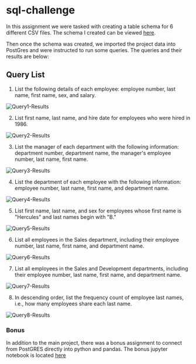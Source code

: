 # sql-challenge

In this assignment we were tasked with creating a table schema for 6 different CSV files. The schema I created can be viewed [here](EmployeeSQL/schema-load.sql).

Then once the schema was created, we imported the project data into PostGres and were instructed to run some queries. The queries and their results are below:

## Query List
1. List the following details of each employee: employee number, last name, first name, sex, and salary.

![Query1-Results](/EmployeeSQL/Images/query-1-results.png)

2. List first name, last name, and hire date for employees who were hired in 1986.

![Query2-Results](/EmployeeSQL/Images/query-2-results.png)

3. List the manager of each department with the following information: department number, department name, the manager's employee number, last name, first name.

![Query3-Results](/EmployeeSQL/Images/query-3-results.png)

4. List the department of each employee with the following information: employee number, last name, first name, and department name.

![Query4-Results](/EmployeeSQL/Images/query-4-results.png)

5. List first name, last name, and sex for employees whose first name is "Hercules" and last names begin with "B."

![Query5-Results](/EmployeeSQL/Images/query-5-results.png)

6. List all employees in the Sales department, including their employee number, last name, first name, and department name.

![Query6-Results](/EmployeeSQL/Images/query-6-results.png)

7. List all employees in the Sales and Development departments, including their employee number, last name, first name, and department name.

![Query7-Results](/EmployeeSQL/Images/query-7-results.png)

8. In descending order, list the frequency count of employee last names, i.e., how many employees share each last name.

![Query8-Results](/EmployeeSQL/Images/query-8-results.png)


### Bonus 

In addition to the main project, there was a bonus assignment to connect from PostGRES directly into python and pandas. The bonus jupyter notebook is located [here](sql-challenge-bonus.ipynb) 

